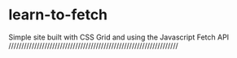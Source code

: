 # learn-to-fetch
Simple site built with CSS Grid and using the Javascript Fetch API
//////////////////////////////////////////////////////////////////
